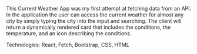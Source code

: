 This Current Weather App was my first attempt at fetching data from an API. In the application the user can access the current weather for almost any city by simply typing the city into the input and searching. The client will return a dynamically rendered card that includes the conditions, the temperature, and an icon describing the conditions. 

Technologies: React, Fetch, Bootstrap, CSS, HTML
